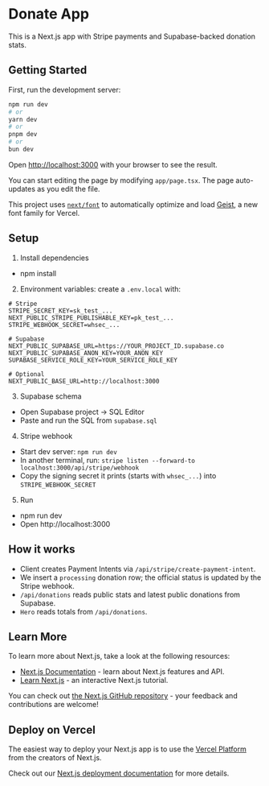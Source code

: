 # Donate App

This is a Next.js app with Stripe payments and Supabase-backed donation stats.

## Getting Started

First, run the development server:

```bash
npm run dev
# or
yarn dev
# or
pnpm dev
# or
bun dev
```

Open [http://localhost:3000](http://localhost:3000) with your browser to see the result.

You can start editing the page by modifying `app/page.tsx`. The page auto-updates as you edit the file.

This project uses [`next/font`](https://nextjs.org/docs/app/building-your-application/optimizing/fonts) to automatically optimize and load [Geist](https://vercel.com/font), a new font family for Vercel.

## Setup

1) Install dependencies
- npm install

2) Environment variables: create a `.env.local` with:

```
# Stripe
STRIPE_SECRET_KEY=sk_test_...
NEXT_PUBLIC_STRIPE_PUBLISHABLE_KEY=pk_test_...
STRIPE_WEBHOOK_SECRET=whsec_...

# Supabase
NEXT_PUBLIC_SUPABASE_URL=https://YOUR_PROJECT_ID.supabase.co
NEXT_PUBLIC_SUPABASE_ANON_KEY=YOUR_ANON_KEY
SUPABASE_SERVICE_ROLE_KEY=YOUR_SERVICE_ROLE_KEY

# Optional
NEXT_PUBLIC_BASE_URL=http://localhost:3000
```

3) Supabase schema
- Open Supabase project → SQL Editor
- Paste and run the SQL from `supabase.sql`

4) Stripe webhook
- Start dev server: `npm run dev`
- In another terminal, run: `stripe listen --forward-to localhost:3000/api/stripe/webhook`
- Copy the signing secret it prints (starts with `whsec_...`) into `STRIPE_WEBHOOK_SECRET`

5) Run
- npm run dev
- Open http://localhost:3000

## How it works
- Client creates Payment Intents via `/api/stripe/create-payment-intent`.
- We insert a `processing` donation row; the official status is updated by the Stripe webhook.
- `/api/donations` reads public stats and latest public donations from Supabase.
- `Hero` reads totals from `/api/donations`.

## Learn More

To learn more about Next.js, take a look at the following resources:

- [Next.js Documentation](https://nextjs.org/docs) - learn about Next.js features and API.
- [Learn Next.js](https://nextjs.org/learn) - an interactive Next.js tutorial.

You can check out [the Next.js GitHub repository](https://github.com/vercel/next.js) - your feedback and contributions are welcome!

## Deploy on Vercel

The easiest way to deploy your Next.js app is to use the [Vercel Platform](https://vercel.com/new?utm_medium=default-template&filter=next.js&utm_source=create-next-app&utm_campaign=create-next-app-readme) from the creators of Next.js.

Check out our [Next.js deployment documentation](https://nextjs.org/docs/app/building-your-application/deploying) for more details.
